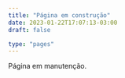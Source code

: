 ```yaml
---
title: "Página em construção"
date: 2023-01-22T17:07:13-03:00
draft: false

type: "pages"
---
```


Página em manutenção.
